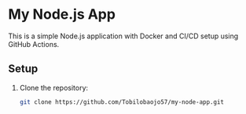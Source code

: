 # My Node.js App

This is a simple Node.js application with Docker and CI/CD setup using GitHub Actions.

## Setup

1. Clone the repository:
   ```bash
   git clone https://github.com/Tobilobaojo57/my-node-app.git

